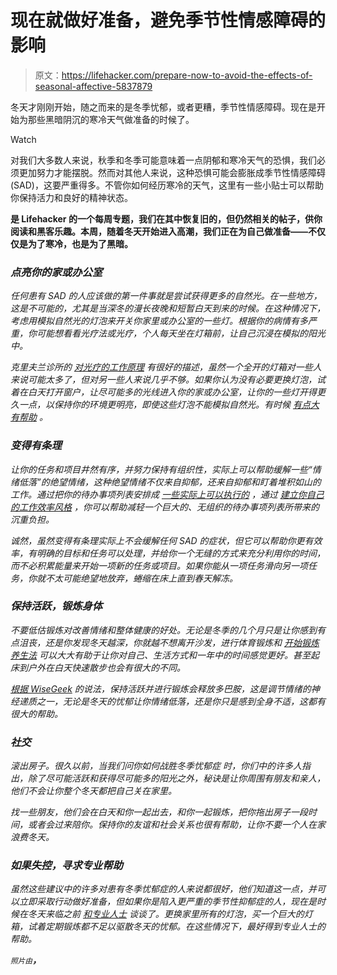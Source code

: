 # 现在就做好准备，避免季节性情感障碍的影响

> 原文：<https://lifehacker.com/prepare-now-to-avoid-the-effects-of-seasonal-affective-5837879>

冬天才刚刚开始，随之而来的是冬季忧郁，或者更糟，季节性情感障碍。现在是开始为那些黑暗阴沉的寒冷天气做准备的时候了。

Watch

对我们大多数人来说，秋季和冬季可能意味着一点阴郁和寒冷天气的恐惧，我们必须更加努力才能摆脱。然而对其他人来说，这种恐惧可能会膨胀成季节性情感障碍(SAD)，这要严重得多。不管你如何经历寒冷的天气，这里有一些小贴士可以帮助你保持活力和良好的精神状态。

[](http://lifehacker.com/tag/blast-from-the-past)**是 Lifehacker 的一个每周专题，我们在其中恢复旧的，但仍然相关的帖子，供你阅读和黑客乐趣。本周，随着冬天开始进入高潮，我们正在为自己做准备——不仅仅是为了寒冷，也是为了黑暗。**

### ***点亮你的家或办公室***

*任何患有 SAD 的人应该做的第一件事就是尝试获得更多的自然光。在一些地方，这是不可能的，尤其是当深冬的漫长夜晚和短暂白天到来的时候。在这种情况下，考虑用模拟自然光的灯泡来开关你家里或办公室的一些灯。根据你的病情有多严重，你可能想看看光疗法或光疗，个人每天坐在灯箱前，让自己沉浸在模拟的阳光中。*

*克里夫兰诊所的 [对光疗的工作原理](http://my.clevelandclinic.org/disorders/seasonal_affective_disorder_sad/hic_what_is_seasonal_depression.aspx) 有很好的描述，虽然一个全开的灯箱对一些人来说可能太多了，但对另一些人来说几乎不够。如果你认为没有必要更换灯泡，试着在白天打开窗户，让尽可能多的光线进入你的家或办公室，让你的一些灯开得更久一点，以保持你的环境更明亮，即使这些灯泡不能模拟自然光。有时候 [有点大有帮助](https://lifehacker.com/how-to-deal-with-the-winter-blues-using-light-and-dark-5987531) 。*

### ***变得有条理***

*让你的任务和项目井然有序，并努力保持有组织性，实际上可以帮助缓解一些“情绪低落”的绝望情绪，这种绝望情绪不仅来自抑郁，还来自抑郁和盯着堆积如山的工作。通过把你的待办事项列表安排成 [一些实际上可以执行的](https://lifehacker.com/back-to-basics-how-to-simplify-your-to-do-list-and-mak-5954123) ，通过 [建立你自己的工作效率风格](https://lifehacker.com/build-your-own-productivity-style-by-remixing-the-best-5828033) ，你可以帮助减轻一个巨大的、无组织的待办事项列表所带来的沉重负担。*

*诚然，虽然变得有条理实际上不会缓解任何 SAD 的症状，但它可以帮助你更有效率，有明确的目标和任务可以处理，并给你一个无缝的方式来充分利用你的时间，而不必积累能量来开始一项新的任务或项目。如果你能从一项任务滑向另一项任务，你就不太可能绝望地放弃，蜷缩在床上直到春天解冻。*

### ***保持活跃，锻炼身体***

*不要低估锻炼对改善情绪和整体健康的好处。无论是冬季的几个月只是让你感到有点沮丧，还是你发现冬天越深，你就越不想离开沙发，进行体育锻炼和 [开始锻炼养生法](https://lifehacker.com/how-can-i-keep-my-exercise-routine-in-the-winter-1490385335) 可以大大有助于让你对自己、生活方式和一年中的时间感觉更好。甚至起床到户外在白天快速散步也会有很大的不同。*

*[根据 WiseGeek](http://www.wisegeek.com/how-can-i-treat-seasonal-affective-disorder.htm) 的说法，保持活跃并进行锻炼会释放多巴胺，这是调节情绪的神经递质之一，无论是冬天的忧郁让你情绪低落，还是你只是感到全身不适，这都有很大的帮助。*

### ***社交***

*滚出房子。很久以前，当我们问你如何战胜冬季忧郁症 时，你们中的许多人指出，除了尽可能活跃和获得尽可能多的阳光之外，秘诀是让你周围有朋友和亲人，他们不会让你整个冬天都把自己关在家里。*

*找一些朋友，他们会在白天和你一起出去，和你一起锻炼，把你拖出房子一段时间，或者会过来陪你。保持你的友谊和社会关系也很有帮助，让你不要一个人在家浪费冬天。*

### ***如果失控，寻求专业帮助***

*虽然这些建议中的许多对患有冬季忧郁症的人来说都很好，他们知道这一点，并可以立即采取行动做好准备，但如果你是陷入更严重的季节性抑郁症的人，现在是时候在冬天来临之前 [和专业人士](https://lifehacker.com/how-do-i-select-a-therapist-or-counselor-5874359) 谈谈了。更换家里所有的灯泡，买一个巨大的灯箱，试着定期锻炼都不足以驱散冬天的忧郁。在这些情况下，最好得到专业人士的帮助。*

*<small>*照片由*</small>[<small></small>](http://www.flickr.com/photos/lentzstudios/3973144639/)**，***